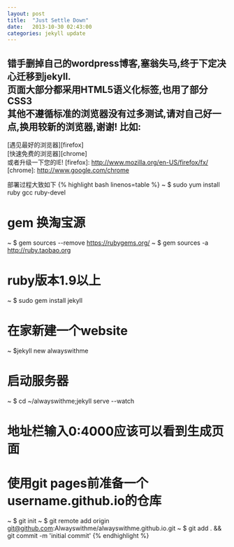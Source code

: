 ```yaml
---
layout: post
title:  "Just Settle Down"
date:   2013-10-30 02:43:00
categories: jekyll update
---
```


错手删掉自己的wordpress博客,塞翁失马,终于下定决心迁移到jekyll.  
页面大部分都采用HTML5语义化标签,也用了部分CSS3  
其他不遵循标准的浏览器没有过多测试,请对自己好一点,换用较新的浏览器,谢谢!
比如:
---
[遇见最好的浏览器][firefox]  
[快速免费的浏览器][chrome]  
或者升级一下您的IE!
[firefox]: http://www.mozilla.org/en-US/firefox/fx/
[chrome]: http://www.google.com/chrome

部署过程大致如下
{% highlight bash  linenos=table %}
~ $ sudo yum install ruby gcc ruby-devel

# gem 换淘宝源
~ $ gem sources --remove https://rubygems.org/
~ $ gem sources -a http://ruby.taobao.org

# ruby版本1.9以上
~ $ sudo gem install jekyll

# 在家新建一个website
~ $jekyll new alwayswithme

# 启动服务器
~ $ cd ~/alwayswithme;jekyll serve --watch

# 地址栏输入0:4000应该可以看到生成页面

# 使用git pages前准备一个username.github.io的仓库
~ $ git init
~ $ git remote add origin git@github.com:Alwayswithme/alwayswithme.github.io.git
~ $ git add . && git commit -m 'initial commit'
{% endhighlight %}
